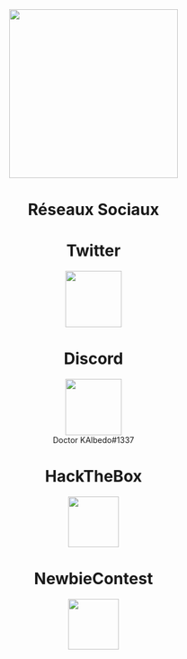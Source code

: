 
<center><img src="https://images7.alphacoders.com/901/thumb-1920-901547.png" height="300px">
  <h1><b>Réseaux Sociaux</b></h1>
  
<h1>Twitter</h1><a href="https://twitter.com/AlbedoRb"><img src="https://imgur.com/4d2fNZA.png" width="100"></a>
<h1>Discord</h1><a href="https://discord.gg/MEgRrqR"><img src="https://upload.wikimedia.org/wikipedia/fr/thumb/0/05/Discord.svg/1200px-Discord.svg.png" width="100"></a><br>Doctor KAlbedo#1337</br>
<h1>HackTheBox</h1><a href="https://www.hackthebox.eu/home/users/profile/293278"><img src="https://pbs.twimg.com/profile_images/1192912844297297920/73n4_SvJ_400x400.jpg" width="90"></a>
<h1>NewbieContest</h1><a href="https://www.newbiecontest.org/index.php?page=info_membre&id=90901"><img src="https://www.newbiecontest.org/images/logo.png" width="90"></a>

